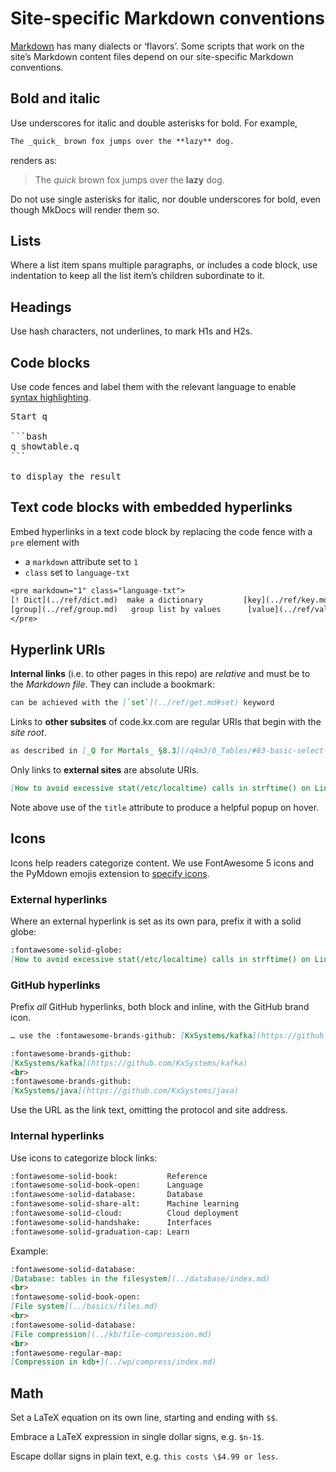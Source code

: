 Site-specific Markdown conventions
==================================

[Markdown](https://daringfireball.net/projects/markdown/) has many dialects or ‘flavors’. 
Some scripts that work on the site’s Markdown content files depend on our site-specific Markdown conventions.


Bold and italic
---------------

Use underscores for italic and double asterisks for bold. For example, 

```markdown
The _quick_ brown fox jumps over the **lazy** dog.
```

renders as: 

> The _quick_ brown fox jumps over the **lazy** dog.

Do not use single asterisks for italic, nor double underscores for bold, even though MkDocs will render them so. 


Lists
-----

Where a list item spans multiple paragraphs, or includes a code block, use indentation to keep all the list item’s children subordinate to it. 


Headings
--------

Use hash characters, not underlines, to mark H1s and H2s.


Code blocks
-----------

Use code fences and label them with the relevant language to enable [syntax highlighting](../syntax-highlighting.txt).

<pre class="language-markdown">
Start q

```bash
q showtable.q
```

to display the result
</pre>


Text code blocks with embedded hyperlinks
-----------------------------------------

Embed hyperlinks in a text code block by replacing the code fence with a `pre` element with 

-   a `markdown` attribute set to `1`
-   `class` set to `language-txt`

```txt
<pre markdown="1" class="language-txt">
[! Dict](../ref/dict.md)  make a dictionary         [key](../ref/key.md)      key list
[group](../ref/group.md)   group list by values      [value](../ref/value.md)    value list
</pre>
```


Hyperlink URIs
--------------

**Internal links** (i.e. to other pages in this repo) are _relative_ and must be to the _Markdown file_. 
They can include a bookmark:

```markdown
can be achieved with the [`set`](../ref/get.md#set) keyword
```

Links to **other subsites** of code.kx.com are regular URIs that begin with the _site root_.

```markdown
as described in [_Q for Mortals_ §8.3](/q4m3/8_Tables/#83-basic-select-and-update) and following
```

Only links to **external sites** are absolute URIs.

```markdown
[How to avoid excessive stat(/etc/localtime) calls in strftime() on Linux](https://stackoverflow.com/questions/4554271/how-to-avoid-excessive-stat-etc-localtime-calls-in-strftime-on-linux/4554302#4554302 "stackoverflow.com")
```

Note above use of the `title` attribute to produce a helpful popup on hover. 


Icons
-----

Icons help readers categorize content. 
We use FontAwesome 5 icons and the PyMdown emojis extension to [specify icons](https://squidfunk.github.io/mkdocs-material/reference/icons-emojis/#using-icons).


### External hyperlinks

Where an external hyperlink is set as its own para, prefix it with a solid globe:

```markdown
:fontawesome-solid-globe:
[How to avoid excessive stat(/etc/localtime) calls in strftime() on Linux](https://stackoverflow.com/questions/4554271/how-to-avoid-excessive-stat-etc-localtime-calls-in-strftime-on-linux/4554302#4554302 "stackoverflow.com")
```


### GitHub hyperlinks

Prefix _all_ GitHub hyperlinks, both block and inline, with the GitHub brand icon. 

```markdown
… use the :fontawesome-brands-github: [KxSystems/kafka](https://github.com/KxSystems/kafka) library …

:fontawesome-brands-github: 
[KxSystems/kafka](https://github.com/KxSystems/kafka)
<br>
:fontawesome-brands-github: 
[KxSystems/java](https://github.com/KxSystems/java)
```

Use the URL as the link text, omitting the protocol and site address. 


### Internal hyperlinks

Use icons to categorize block links:

```txt
:fontawesome-solid-book:           Reference
:fontawesome-solid-book-open:      Language
:fontawesome-solid-database:       Database
:fontawesome-solid-share-alt:      Machine learning
:fontawesome-solid-cloud:          Cloud deployment
:fontawesome-solid-handshake:      Interfaces
:fontawesome-solid-graduation-cap: Learn
```

Example:

```markdown
:fontawesome-solid-database:
[Database: tables in the filesystem](../database/index.md)
<br>
:fontawesome-solid-book-open:
[File system](../basics/files.md)
<br>
:fontawesome-solid-database:
[File compression](../kb/file-compression.md)
<br>
:fontawesome-regular-map:
[Compression in kdb+](../wp/compress/index.md)
```


Math
----

Set a LaTeX equation on its own line, starting and ending with `$$`.

Embrace a LaTeX expression in single dollar signs, e.g. `$n-1$`. 

Escape dollar signs in plain text, e.g. `this costs \$4.99 or less`.



